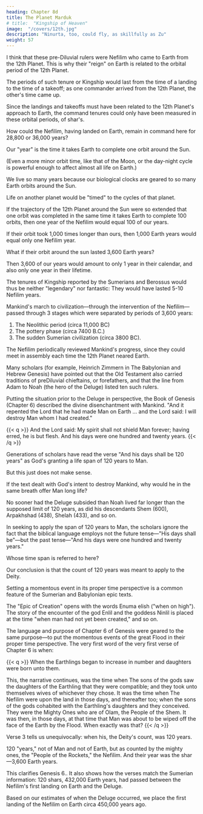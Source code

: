 ```yaml
---
heading: Chapter 8d
title: The Planet Marduk
# title:  "Kingship of Heaven"
image:  "/covers/12th.jpg"
description: "Ninurta, too, could fly, as skillfully as Zu"
weight: 57
---
```




I think that these pre-Diluvial rulers were Nefilim who came to Earth from the 12th Planet. This is why their "reign" on Earth is related to the orbital period of the 12th Planet. 

The periods of such tenure or Kingship would last from the time of a landing to the time of a takeoff; as one commander arrived from the 12th Planet, the other's time came up. 

Since the landings and takeoffs must have been related to the 12th Planet's approach to Earth, the command tenures could only have been measured in these orbital periods, of shar's.

How could the Nefilim, having landed on Earth, remain in command here for 28,800 or 36,000 years?

Our "year" is the time it takes Earth to complete one orbit around the Sun. 

<!-- Because life developed on Earth when it was already orbiting the Sun, life on Earth is patterned by this length of orbit.  -->

(Even a more minor orbit time, like that of the Moon, or the day-night cycle is powerful enough to affect almost all life on Earth.) 

We live so many years because our biological clocks are geared to so many Earth orbits around the Sun.

Life on another planet would be "timed" to the cycles of that planet. 

If the trajectory of the 12th Planet around the Sun were so extended that one orbit was completed in the same time it takes Earth to complete 100 orbits, then one year of the Nefilim would equal 100 of our years. 

If their orbit took 1,000 times longer than ours, then 1,000 Earth years would equal only one Nefilim year.

What if their orbit around the sun lasted 3,600 Earth years?

Then 3,600 of our years would amount to only 1 year in their calendar, and also only one year in their lifetime. 

The tenures of Kingship reported by the Sumerians and Berossus would thus be neither "legendary" nor fantastic: They would have lasted 5-10 Nefilim years.

Mankind's march to civilization—through the intervention of the Nefilim—passed through 3 stages which were separated by periods of 3,600 years:

1. The Neolithic period (circa 11,000 BC) 
2. The pottery phase (circa 7400 B.C.)
3. The sudden Sumerian civilization (circa 3800 BC).

The Nefilim periodically reviewed Mankind's progress, since they could meet in assembly each time the 12th Planet neared Earth.

Many scholars (for example, Heinrich Zimmern in The Babylonian and Hebrew Genesis) have pointed out that the Old Testament also carried traditions of preDiluvial chieftains, or forefathers, and that the line from Adam to Noah (the hero of the Deluge) listed ten such rulers. 

Putting the situation prior to the Deluge in perspective, the Book of Genesis (Chapter 6) described the divine disenchantment with Mankind. "And it repented the Lord that he had made Man on Earth … and the Lord said: I will destroy Man whom I had created."


{{< q >}}
And the Lord said:
My spirit shall not shield Man forever;
having erred, he is but flesh.
And his days were one hundred and twenty years.
{{< /q >}}


Generations of scholars have read the verse "And his days shall be 120 years" as God's granting a life span of 120 years to Man. 

But this just does not make sense. 

If the text dealt with God's intent to destroy Mankind, why would he in the same breath offer Man long life? 

No sooner had the Deluge subsided than Noah lived far longer than the supposed limit of 120 years, as did his descendants Shem (600), Arpakhshad (438), Shelah (433), and so on.

In seeking to apply the span of 120 years to Man, the scholars ignore the fact that the biblical language employs not the future tense—"His days shall be"—but the past tense—"And his days were one hundred and twenty years." 

Whose time span is referred to here?


Our conclusion is that the count of 120 years was meant to apply to the Deity. 

Setting a momentous event in its proper time perspective is a common feature of the Sumerian and Babylonian epic texts. 

The "Epic of Creation" opens with the words Enuma elish ("when on high"). The story of the encounter of the god Enlil and the goddess Ninlil is placed at the time "when man had not yet been created," and so on.

The language and purpose of Chapter 6 of Genesis were geared to the same purpose—to put the momentous events of the great Flood in their proper time perspective. The very first word of the very first verse of Chapter 6 is when:


{{< q >}}
When the Earthlings began to increase in number and daughters were born unto them.

This, the narrative continues, was the time when
The sons of the gods
saw the daughters of the Earthling
that they were compatible;
and they took unto themselves
wives of whichever they chose.
It was the time when
The Nefilim were upon the land
in those days, and thereafter too;
when the sons of the gods
cohabited with the Earthling's daughters
and they conceived.
They were the Mighty Ones who are of Olam,
the People of the Shem.
It was then, in those days, at that time that Man was about to be wiped off the
face of the Earth by the Flood.
When exactly was that?
{{< /q >}}


Verse 3 tells us unequivocally: when his, the Deity's count, was 120 years. 

120 "years," not of Man and not of Earth, but as counted by the mighty ones, the "People of the Rockets," the Nefilim. And their year was the shar—3,600 Earth years.


This clarifies Genesis 6.. It also shows how the verses match the Sumerian information: 120 shars, 432,000 Earth years, had passed between the Nefilim's first landing on Earth and the Deluge. 

Based on our estimates of when the Deluge occurred, we place the first landing of the Nefilim on Earth circa 450,000 years ago.
